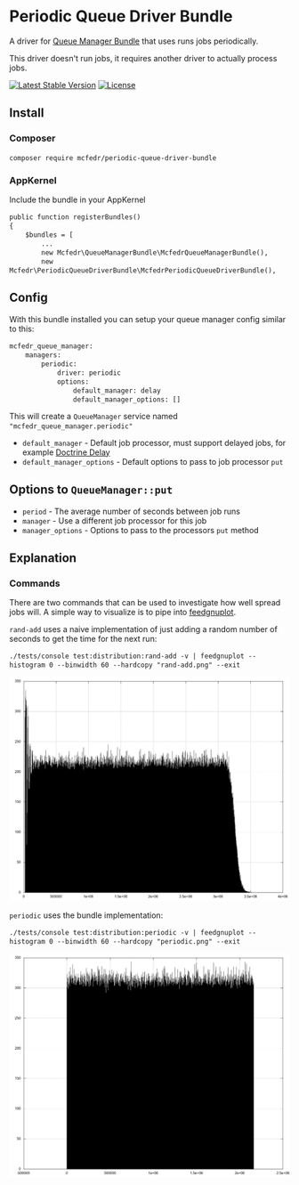 # Periodic Queue Driver Bundle

A driver for [Queue Manager Bundle](https://github.com/mcfedr/queue-manager-bundle) that uses runs jobs periodically.

This driver doesn't run jobs, it requires another driver to actually process jobs.

[![Latest Stable Version](https://poser.pugx.org/mcfedr/periodic-queue-driver-bundle/v/stable.png)](https://packagist.org/packages/mcfedr/periodic-queue-driver-bundle)
[![License](https://poser.pugx.org/mcfedr/periodic-queue-driver-bundle/license.png)](https://packagist.org/packages/mcfedr/periodic-queue-driver-bundle)

## Install

### Composer

    composer require mcfedr/periodic-queue-driver-bundle

### AppKernel

Include the bundle in your AppKernel

    public function registerBundles()
    {
        $bundles = [
            ...
            new Mcfedr\QueueManagerBundle\McfedrQueueManagerBundle(),
            new Mcfedr\PeriodicQueueDriverBundle\McfedrPeriodicQueueDriverBundle(),

## Config

With this bundle installed you can setup your queue manager config similar to this:

    mcfedr_queue_manager:
        managers:
            periodic:
                driver: periodic
                options:
                    default_manager: delay
                    default_manager_options: []

This will create a `QueueManager` service named `"mcfedr_queue_manager.periodic"`

* `default_manager` - Default job processor, must support delayed jobs, for example [Doctrine Delay](https://packagist.org/packages/mcfedr/doctrine-delay-queue-driver-bundle)
* `default_manager_options` - Default options to pass to job processor `put`

## Options to `QueueManager::put`

* `period` - The average number of seconds between job runs
* `manager` - Use a different job processor for this job
* `manager_options` - Options to pass to the processors `put` method

## Explanation

### Commands

There are two commands that can be used to investigate how well spread jobs will. A simple way to visualize is to
pipe into [feedgnuplot](https://github.com/dkogan/feedgnuplot).

`rand-add` uses a naive implementation of just adding a random number of seconds to get the time for the next run:

    ./tests/console test:distribution:rand-add -v | feedgnuplot --histogram 0 --binwidth 60 --hardcopy "rand-add.png" --exit
    
![Graph of rand-add](rand-add.png)

`periodic` uses the bundle implementation:

    ./tests/console test:distribution:periodic -v | feedgnuplot --histogram 0 --binwidth 60 --hardcopy "periodic.png" --exit

![Graph of periodic](periodic.png)

